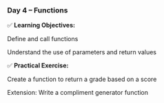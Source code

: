### Day 4 – Functions
✅ __Learning Objectives:__

Define and call functions

Understand the use of parameters and return values

✅ __Practical Exercise:__

Create a function to return a grade based on a score

Extension: Write a compliment generator function